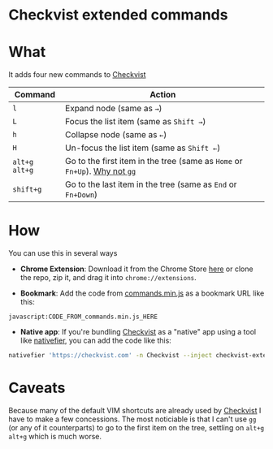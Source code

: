 # Checkvist extended commands

# What

It adds four new commands to [Checkvist](https://checkvist.com)

| Command  | Action |
| ------------- | ------------- |
| `l`  | Expand node (same as `→`)  |
| `L`  | Focus the list item (same as `Shift →`)  |
| `h`  | Collapse node (same as `←`)  |
| `H`  | Un-focus the list item (same as `Shift ←`)  |
| `alt+g alt+g`  | Go to the first item in the tree (same as `Home` or `Fn+Up`). [Why not `gg`](#caveats)  |
| `shift+g`  | Go to the last item in the tree (same as `End` or `Fn+Down`)  |


# How

You can use this in several ways

- **Chrome Extension**: Download it from the Chrome Store [here](https://chrome.google.com/webstore/detail/checkvist-extended-comman/fofahggocngkjhdjmpplnaebognbkfmo) or clone the repo, zip it, and drag it into `chrome://extensions`.

- **Bookmark**: Add the code from [commands.min.js](https://raw.githubusercontent.com/NicoSantangelo/checkvist-extended-commands/master/commands.min.js) as a bookmark URL like this:

```
javascript:CODE_FROM_commands.min.js_HERE
```

- **Native app**: If you're bundling [Checkvist](https://checkvist.com) as a "native" app using a tool like [nativefier](https://github.com/jiahaog/nativefier), you can add the code like this:

```bash
nativefier 'https://checkvist.com' -n Checkvist --inject checkvist-extended-commands/commands.js
```

# Caveats

Because many of the default VIM shortcuts are already used by [Checkvist](https://checkvist.com) I have to make a few concessions. The most noticiable is that I can't use `gg` (or any of it counterparts) to go to the first item on the tree, settling on `alt+g alt+g` which is much worse.
